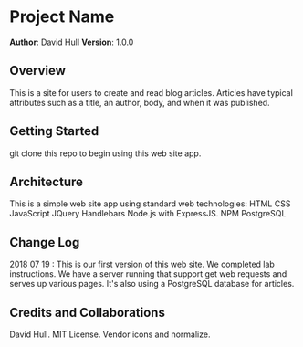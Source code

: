 ﻿# Project Name

**Author**: David Hull
**Version**: 1.0.0

## Overview
This is a site for users to create and read blog articles. Articles have typical attributes such as a title, an 
author, body, and when it was published.

## Getting Started
git clone this repo to begin using this web site app.

## Architecture
This is a simple web site app using standard web technologies:
HTML
CSS
JavaScript
JQuery
Handlebars
Node.js with ExpressJS.
NPM
PostgreSQL

## Change Log
2018 07 19 : This is our first version of this web site. We completed lab instructions.
We have a server running that support get web requests and serves up various pages. It's also
using a PostgreSQL database for articles.

## Credits and Collaborations
David Hull.
MIT License.
Vendor icons and normalize.
